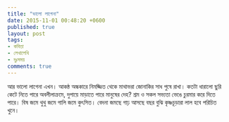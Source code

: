 ```yaml
---
title: "ভালো লাগেনা"
date: 2015-11-01 00:48:20 +0600
published: true
layout: post
tags:
- কবিতা
- লেখালেখি
- দুঃসময়
comments: true
---
```

আর ভালো লাগেনা এখন।
আকন্ঠ অন্ধকারে নিমজ্জিত থেকে
মাথাভরা জোনাকির সাধ পুষে রাখা।
কতটা ধারালো ছুরি
কেটে নিতে পারে
অবলীলাক্রমে,
দুপায়ে মাড়াতে পারে
মানুষের দেহ? শ্রম ও সকল সভ্যতা
ভেঙে চুরমার করে দিতে পারে।
বিষ জমে
থুথু জমে
গালি জমে কুৎসিত।
বেদনা জমছে গাঢ়
আসছে বছর বুঝি কৃষ্ণচূড়ারা
লাল হবে পরিচিত খুনে।

